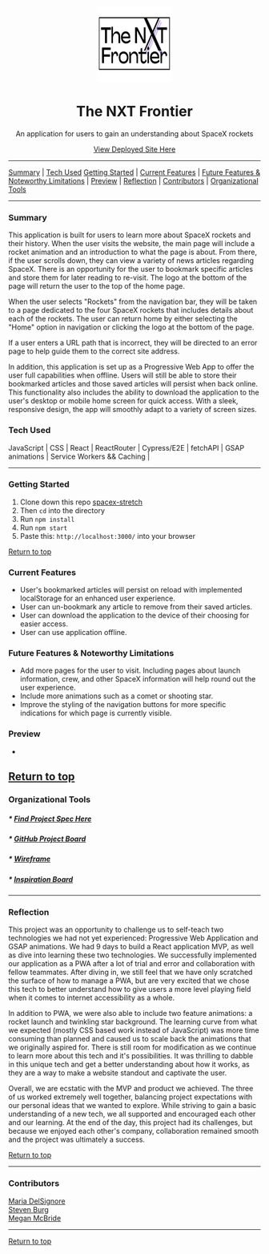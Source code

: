 <div align="center"><img src="/src/theNXTfrontier.png" height="150px" width="150px" alt="logo"/><h1>The NXT Frontier</h1>
<p>An application for users to gain an understanding about SpaceX rockets</p>
<a href="https://nxtfrontier.netlify.app/">View Deployed Site Here</a>
</div>




---

[Summary](#summary) |
[Tech Used](#tech-used)
[Getting Started](#getting-started) |
[Current Features](#current-features) |
[Future Features & Noteworthy Limitations](#future-features-&-noteworthy-limitations) |
[Preview](#preview) |
[Reflection](#reflection) |
[Contributors](#contributors) |
[Organizational Tools](#organizational-tools)
 
---

### Summary
This application is built for users to learn more about SpaceX rockets and their history. When the user visits the website, the main page will include a rocket animation and an introduction to what the page is about. From there, if the user scrolls down, they can view a variety of news articles regarding SpaceX. There is an opportunity for the user to bookmark specific articles and store them for later reading to re-visit. The logo at the bottom of the page will return the user to the top of the home page. 

When the user selects "Rockets" from the navigation bar, they will be taken to a page dedicated to the four SpaceX rockets that includes details about each of the rockets. The user can return home by either selecting the "Home" option in navigation or clicking the logo at the bottom of the page. 

If a user enters a URL path that is incorrect, they will be directed to an error page to help guide them to the correct site address. 

In addition, this application is set up as a Progressive Web App to offer the user full capabilities when offline. Users will still be able to store their bookmarked articles and those saved articles will persist when back online. This functionality also includes the ability to download the application to the user's desktop or mobile home screen for quick access. With a sleek, responsive design, the app will smoothly adapt to a variety of screen sizes. 

 
### Tech Used
JavaScript | CSS | React | ReactRouter | Cypress/E2E | fetchAPI | GSAP animations | Service Workers && Caching | 

---
### Getting Started
1. Clone down this repo [spacex-stretch](https://github.com/madhaus4/spacex-stretch)
2. Then ```cd``` into the directory
3. Run ```npm install```
4. Run ```npm start```
5. Paste this: ```http://localhost:3000/``` into your browser


[Return to top](#spacex-stretch)

### Current Features
- User's bookmarked articles will persist on reload with implemented localStorage for an enhanced user experience. 
- User can un-bookmark any article to remove from their saved articles.
- User can download the application to the device of their choosing for easier access. 
- User can use application offline.


### Future Features & Noteworthy Limitations
- Add more pages for the user to visit. Including pages about launch information, crew, and other SpaceX information will help round out the user experience. 
- Include more animations such as a comet or shooting star.
- Improve the styling of the navigation buttons for more specific indications for which page is currently visible. 


### Preview
- 


[Return to top](#spacex-stretch)
---

### Organizational Tools
##### * [Find Project Spec Here](https://frontend.turing.edu/projects/module-3/stretch.html)
##### * [GitHub Project Board](https://github.com/madhaus4/spacex-stretch/projects/1)
##### * [Wireframe](https://www.figma.com/file/SsEdk6veCtktP7uK2C5RVx/Space-X-Stretch?node-id=0%3A1)
##### * [Inspiration Board](https://www.notion.so/Inspiration-Board-d0800da793b84a3695811c45d72b800f)

---

### Reflection
This project was an opportunity to challenge us to self-teach two technologies we had not yet experienced: Progressive Web Application and GSAP animations. We had 9 days to build a React application MVP, as well as dive into learning these two technologies. We successfully implemented our application as a PWA after a lot of trial and error and collaboration with fellow teammates. After diving in, we still feel that we have only scratched the surface of how to manage a PWA, but are very excited that we chose this tech to better understand how to give users a more level playing field when it comes to internet accessibility as a whole. 

In addition to PWA, we were also able to include two feature animations: a rocket launch and twinkling star background. The learning curve from what we expected (mostly CSS based work instead of JavaScript) was more time consuming than planned and caused us to scale back the animations that we originally aspired for. There is still room for modification as we continue to learn more about this tech and it's possibilities. It was thrilling to dabble in this unique tech and get a better understanding about how it works, as they are a way to make a website standout and captivate the user.

Overall, we are ecstatic with the MVP and product we achieved. The three of us worked extremely well together, balancing project expectations with our personal ideas that we wanted to explore. While striving to gain a basic understanding of a new tech, we all supported and encouraged each other and our learning. At the end of the day, this project had its challenges, but because we enjoyed each other's company, collaboration remained smooth and the project was ultimately a success. 
<br>


[Return to top](#The-NXT-Frontier)

---
### Contributors
[Maria DelSignore](https://github.com/madhaus4) <br>
[Steven Burg](https://github.com/saberg1) <br>
[Megan McBride](https://github.com/Meggs625) <br>



---

[Return to top](#spacex-stretch)

